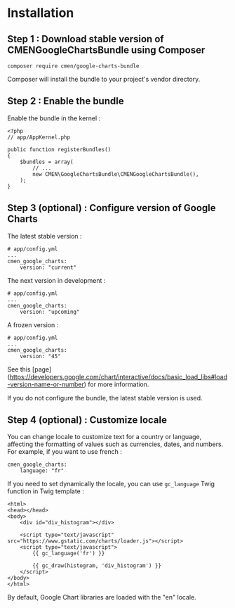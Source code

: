 # Installation

## Step 1 : Download stable version of CMENGoogleChartsBundle using Composer
```
composer require cmen/google-charts-bundle
```
Composer will install the bundle to your project's vendor directory.

## Step 2 : Enable the bundle
Enable the bundle in the kernel :
```
<?php
// app/AppKernel.php

public function registerBundles()
{
    $bundles = array(
        // ...
        new CMEN\GoogleChartsBundle\CMENGoogleChartsBundle(),
    );
}
```

## Step 3 (optional) : Configure version of Google Charts
The latest stable version :
```
# app/config.yml
...
cmen_google_charts:
    version: "current"
```

The next version in development :
```
# app/config.yml
...
cmen_google_charts:
    version: "upcoming"
```

A frozen version :
```
# app/config.yml
...
cmen_google_charts:
    version: "45"
```

See this [page] (https://developers.google.com/chart/interactive/docs/basic_load_libs#load-version-name-or-number) 
for more information.

If you do not configure the bundle, the latest stable version is used.

## Step 4 (optional) : Customize locale
You can change locale to customize text for a country or language, affecting the formatting of values such as 
currencies, dates, and numbers. For example, if you want to use french :
```
cmen_google_charts:
    language: "fr"
```

If you need to set dynamically the locale, you can use `gc_language` Twig function in Twig template :
```
<html>
<head></head>
<body>
    <div id="div_histogram"></div>
    
    <script type="text/javascript" src="https://www.gstatic.com/charts/loader.js"></script>
    <script type="text/javascript">
        {{ gc_language('fr') }}
    
        {{ gc_draw(histogram, 'div_histogram') }}
    </script>
</body>
</html>    
```

By default, Google Chart libraries are loaded with the "en" locale.